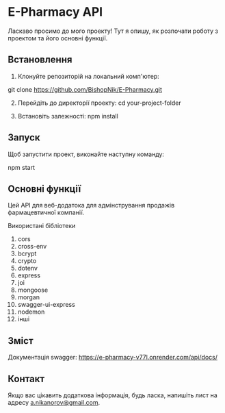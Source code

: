 <!-- @format -->

# E-Pharmacy API

Ласкаво просимо до мого проекту! Тут я опишу, як розпочати роботу з проектом та його основні функції.

## Встановлення

1. Клонуйте репозиторій на локальний комп'ютер:

git clone https://github.com/BishopNik/E-Pharmacy.git

2. Перейдіть до директорії проекту:
   cd your-project-folder

3. Встановіть залежності:
   npm install

## Запуск

Щоб запустити проект, виконайте наступну команду:

npm start

## Основні функції

Цей API для веб-додатока для адмінстрування продажів фармацевтичної компанії.

Використані бібліотеки

1. cors
2. cross-env
3. bcrypt
4. crypto
5. dotenv
6. express
7. joi
8. mongoose
9. morgan
10. swagger-ui-express
11. nodemon
12. інші

## Зміст

Документація swagger: https://e-pharmacy-v77l.onrender.com/api/docs/

## Контакт

Якщо вас цікавить додаткова інформація, будь ласка, напишіть лист на адресу a.nikanorov@gmail.com.
